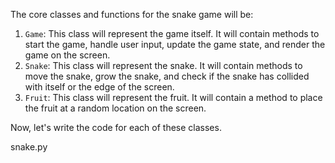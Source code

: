 The core classes and functions for the snake game will be:

1. `Game`: This class will represent the game itself. It will contain methods to start the game, handle user input, update the game state, and render the game on the screen.
2. `Snake`: This class will represent the snake. It will contain methods to move the snake, grow the snake, and check if the snake has collided with itself or the edge of the screen.
3. `Fruit`: This class will represent the fruit. It will contain a method to place the fruit at a random location on the screen.

Now, let's write the code for each of these classes.

snake.py
